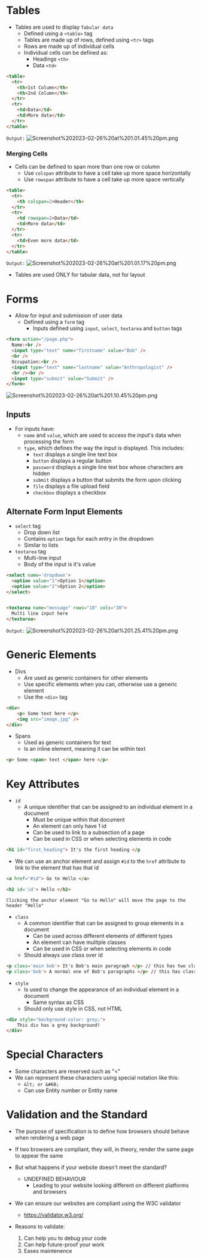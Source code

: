 
# Tables

- Tables are used to display `Tabular data`
	- Defined using a `<table>` tag
	- Tables are made up of rows, defined using `<tr>` tags
	- Rows are made up of individual cells
	- Individual cells can be defined as: 
		- Headings `<th>`
		- Data `<td>`

```HTML
<table>
  <tr>
    <th>1st Column</th>
    <th>2nd Column</th>
  </tr>
  <tr>
    <td>Data</td>
    <td>More data</td>
  </tr>
</table>
```
`Output:`
![Screenshot%202023-02-26%20at%201.01.45%20pm.png](/Images/Screenshot%202023-02-26%20at%201.01.45%20pm.png)

### Merging Cells
- Cells can be defined to span more than one row or column
	- Use `colspan` attribute to have a cell take up more space horizontally
	- Use `rowspan` attribute to have a cell take up more space vertically

```HTML
<table>
  <tr>
    <th colspan=2>Header</th>
  </tr>
  <tr>
    <td rowspan=2>Data</td>
    <td>More data</td>
  </tr>
  <tr>
    <td>Even more data</td>
  </tr>
</table>
```
`Output:`
![Screenshot%202023-02-26%20at%201.01.17%20pm.png](/Images/Screenshot%202023-02-26%20at%201.01.17%20pm.png)

- Tables are used ONLY for tabular data, not for layout

# Forms
- Allow for input and submission of user data
	- Defined using a `form` tag 
		- Inputs defined using `input`, `select`, `textarea` and `button` tags

```HTML
<form action="/page.php">
  Name:<br />
  <input type="text" name="firstname" value="Bob" />
  <br />
  Occupation:<br />
  <input type="text" name="lastname" value="Anthropologist" />
  <br /><br />
  <input type="submit" value="Submit" />
</form> 
```

![Screenshot%202023-02-26%20at%201.10.45%20pm.png](/Images/Screenshot%202023-02-26%20at%201.10.45%20pm.png)

## Inputs
- For inputs have:
	- `name` and `value`, which are used to access the input's data when processing the form
	- `type`, which defines the way the input is displayed. This includes:
		- `text` displays a single line text box
		- `button` displays a regular button
		- `password` displays a single line text box whose characters are hidden
		- `submit` displays a button that submits the form upon clicking
		- `file` displays a file upload field
		- `checkbox` displays a checkbox

## Alternate Form Input Elements
- `select` tag
	- Drop down list
	- Contains `option` tags for each entry in the dropdown
	- Similar to lists
- `textarea` tag
	- Multi-line input
	- Body of the input is it's value
```HTML
<select name='dropdown'>
  <option value="1">Option 1</option>
  <option value="2">Option 2</option>
</select>


<textarea name="message" rows="10" cols="30">
  Multi line input here
</textarea>
```

`Output:`
![Screenshot%202023-02-26%20at%201.25.41%20pm.png](/Images/Screenshot%202023-02-26%20at%201.25.41%20pm.png)


# Generic Elements
- Divs
	- Are used as generic containers for other elements
	- Use specific elements when you can, otherwise use a generic element
	- Use the `<div>` tag

```HTML
<div>
	<p> Some text here </p>
	<img src="image.jpg" />
</div>
```

- Spans
	- Used as generic containers for text
	- Is an inline element, meaning it can be within text

```HTML
<p> Some <span> text </span> here </p>
```

# Key Attributes
- `id`
	- A unique identifier that can be assigned to an individual element in a document
		- Must be unique within that document
		- An element can only have 1 id
		- Can be used to link to a subsection of a page
		- Can be used in CSS or when selecting elements in code

```HTML
<h1 id="first_heading"> It's the first heading </p
```

- We can use an anchor element and assign `#id` to the `href` attribute to link to the element that has that id

```HTML
<a href="#id"> Go to Hello </a>

<h2 id='id'> Hello </h2>
```

```
Clicking the anchor element "Go to Hello" will move the page to the header "Hello"
```

- `class`
	- A common identifier that can be assigned to group elements in a document
		- Can be used across different elements of different types
		- An element can have mulitple classes
		- Can be used in CSS or when selecting elements in code
	- Should always use class over id

```HTML
<p class='main bob'> It's Bob's main paragraph </p> // this has two classes, main and bob
<p class='bob'> A normal one of Bob's paragraphs </p> // this has class bob
```

- `style`
	- Is used to change the appearance of an individual element in a document
		- Same syntax as CSS
	- Should only use style in CSS, not HTML

```HTML
<div style="background-color: grey;">
	This div has a grey background!
</div>
```


# Special Characters
- Some characters are reserved such as "<"
- We can represent these characters using special notation like this:
	- `&lt; or &#60;`
	- Can use Entity number or Entity name


# Validation and the Standard
- The purpose of specification is to define how browsers should behave when rendering a web page
- If two browsers are compliant, they will, in theory, render the same page to appear the same
- But what happens if your website doesn't meet the standard?
	-  UNDEFINED BEHAVIOUR
		- Leading to your website looking different on different platforms and browsers

- We can ensure our websites are compliant using the W3C validator
	- https://validator.w3.org/

- Reasons to validate:
	1. Can help you to debug your code
	2. Can help future-proof your work
	3. Eases maintenence